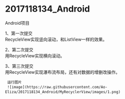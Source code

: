 # 2017118134_Android
Android项目
   
   
1、第一次提交   
  RecycleView实现竖向滚动，和ListView一样的效果。   
    
2、第二次提交   
  用RecycleView实现横向滚动。   
  
3、第三次提交   
  用RecycleView实现瀑布流布局，还有对数据的增删改操作。   
     
	 运行图片   
	 ![image](https://raw.githubusercontent.com/Ao-Eliza/2017118134_Android/MyRecyclerView/images/1.png)
